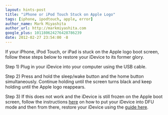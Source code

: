 ```yaml
---
layout: hints-post
title: "iPhone or iPod Touch Stuck on Apple Logo"
tags: [iphone, ipodtouch, apple, error]
author_name: Mark Miyashita
author_url: http://markmiyashita.com
google_plus: 101180624276428786239
date: 2012-02-27 23:54:00 -8
---
```


If your iPhone, iPod Touch, or iPad is stuck on the Apple logo boot screen, follow these steps below to restore your iDevice to its former glory.

Step 1) Plug in your iDevice into your computer using the USB cable.

Step 2) Press and hold the sleep/wake button and the home button simultaneously. Continue holding until the screen turns black and keep holding until the Apple logo reappears.

Step 3) If this does not work and the iDevice is still frozen on the Apple boot screen, follow the instructions <a href="/how-to-put-your-iphone-in-dfu-mode/">here</a> on how to put your iDevice into DFU mode and then from there, restore your iDevice using the <a href="/how-to-restore-your-iphone-ipod-touch-or-ipad/">guide here</a>.